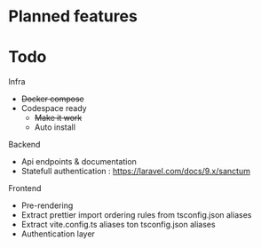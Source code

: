 # Planned features

# Todo

Infra

- ~~Docker compose~~
- Codespace ready
  - ~~Make it work~~
  - Auto install

Backend

- Api endpoints & documentation
- Statefull authentication : https://laravel.com/docs/9.x/sanctum

Frontend

- Pre-rendering
- Extract prettier import ordering rules from tsconfig.json aliases
- Extract vite.config.ts aliases ton tsconfig.json aliases
- Authentication layer
